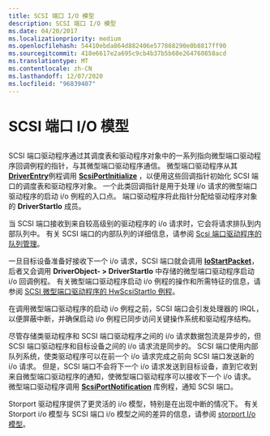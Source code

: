 ```yaml
---
title: SCSI 端口 I/O 模型
description: SCSI 端口 I/O 模型
ms.date: 04/20/2017
ms.localizationpriority: medium
ms.openlocfilehash: 54410ebda864d882406e577868290e0b8817ff90
ms.sourcegitcommit: 418e6617e2a695c9cb4b37b5b60e264760858acd
ms.translationtype: MT
ms.contentlocale: zh-CN
ms.lasthandoff: 12/07/2020
ms.locfileid: "96839407"
---
```

# <a name="scsi-port-io-model"></a>SCSI 端口 I/O 模型


## <span id="ddk_scsi_port_i_o_model_kg"></span><span id="DDK_SCSI_PORT_I_O_MODEL_KG"></span>


SCSI 端口驱动程序通过其调度表和驱动程序对象中的一系列指向微型端口驱动程序回调例程的指针，与其微型端口驱动程序通信。 微型端口驱动程序从其 [**DriverEntry**](/windows-hardware/drivers/ddi/wdm/nc-wdm-driver_initialize)例程调用 [**ScsiPortInitialize**](/windows-hardware/drivers/ddi/srb/nf-srb-scsiportinitialize) ，以便用这些回调指针初始化 SCSI 端口的调度表和驱动程序对象。 一个此类回调指针是用于处理 i/o 请求的微型端口驱动程序的启动 i/o 例程的入口点。 端口驱动程序将此指针分配给驱动程序对象的 **DriverStartIo** 成员。

当 SCSI 端口接收到来自较高级别的驱动程序的 i/o 请求时，它会将请求排队到内部队列中。 有关 SCSI 端口的内部队列的详细信息，请参阅 [Scsi 端口驱动程序的队列管理](scsi-port-driver-s-queue-management.md)。

一旦目标设备准备好接收下一个 i/o 请求，SCSI 端口就会调用 [**IoStartPacket**](/windows-hardware/drivers/ddi/ntifs/nf-ntifs-iostartpacket)，后者又会调用 **DriverObject- &gt; DriverStartIo** 中存储的微型端口驱动程序启动 i/o 回调例程。 有关微型端口驱动程序启动 i/o 例程的操作和所需特征的信息，请参阅 [SCSI 微型端口驱动程序的 HwScsiStartIo 例程](scsi-miniport-driver-s-hwscsistartio-routine.md)。

在调用微型端口驱动程序的启动 i/o 例程之前，SCSI 端口会引发处理器的 IRQL，以便屏蔽中断，并确保启动 i/o 例程已同步访问关键操作系统和驱动程序结构。

尽管存储类驱动程序和 SCSI 端口驱动程序之间的 i/o 请求数据包流是异步的，但 SCSI 端口驱动程序和目标设备之间的 i/o 请求流是同步的。 SCSI 端口使用内部队列系统，使类驱动程序可以在前一个 i/o 请求完成之前向 SCSI 端口发送新的 i/o 请求。 但是，SCSI 端口不会将下一个 i/o 请求发送到目标设备，直到它收到来自微型端口驱动程序的通知，使微型端口驱动程序可以接收下一个 i/o 请求。 微型端口驱动程序调用 [**ScsiPortNotification**](/windows-hardware/drivers/ddi/srb/nf-srb-scsiportnotification) 库例程，通知 SCSI 端口。

Storport 驱动程序提供了更灵活的 i/o 模型，特别是在出现中断的情况下。 有关 Storport i/o 模型与 SCSI 端口 i/o 模型之间的差异的信息，请参阅 [storport I/o 模型](storport-i-o-model.md)。

 

